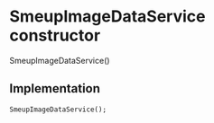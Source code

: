 


# SmeupImageDataService constructor







SmeupImageDataService()





## Implementation

```dart
SmeupImageDataService();
```







